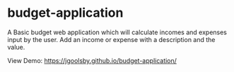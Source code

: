 # budget-application
A Basic budget web application which will calculate incomes and expenses input by the user. Add an income or expense with a description and the value.

View Demo: https://jgoolsby.github.io/budget-application/
